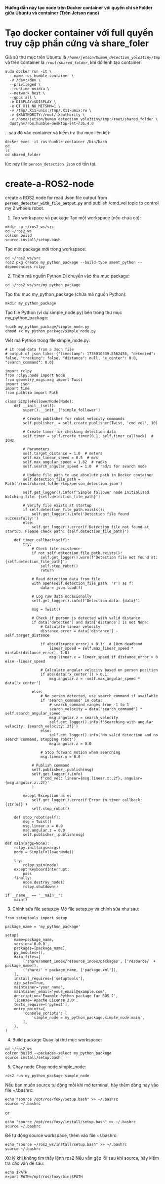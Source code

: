 **Hướng dẫn này tạo node trên Docker container với quyền chi sẻ Folder giữa Ubuntu và container (Trên Jetson nano)**
# Tạo docker container với full quyền truy cập phần cứng và share_foler

Giả sử thư mục trên Ubuntu là _```/home/jetson/human_detection_yolo3tiny/tmp```_ và trên container là _```/root/shared_folder```_, khi đó lệnh tạo container:
```
sudo docker run -it \
  --name ros-humble-container \
  -v /dev:/dev \
  --privileged \
  --runtime nvidia \
  --network host \
  --gpus all \
  -e DISPLAY=$DISPLAY \
  -e QT_X11_NO_MITSHM=1 \
  -v /tmp/.X11-unix:/tmp/.X11-unix:rw \
  -v $XAUTHORITY:/root/.Xauthority \
  -v /home/jetson/human_detection_yolo3tiny/tmp:/root/shared_folder \
  dustynv/ros:humble-desktop-l4t-r36.4.0
```
...sau đó vào container và kiểm tra thư mục liên kết:

```
docker exec -it ros-humble-container /bin/bash
cd
ls
cd shared_folder
```
lúc này file ```person_detection.json``` có tồn tại.

# create-a-ROS2-node

create a ROS2 node for read Json file output from **```person_detector_with_file_output.py```** and publish /cmd_vel topic to control my 2 wheels robot.

1. Tạo workspace và package
Tạo một workspace (nếu chưa có):
```
mkdir -p ~/ros2_ws/src
cd ~/ros2_ws
colcon build
source install/setup.bash
```

Tạo một package mới trong workspace:
```
cd ~/ros2_ws/src
ros2 pkg create my_python_package --build-type ament_python --dependencies rclpy
```

2. Thêm mã nguồn Python
Di chuyển vào thư mục package:
```
cd ~/ros2_ws/src/my_python_package

```
Tạo thư mục my_python_package (chứa mã nguồn Python):
```
mkdir my_python_package

```

Tạo file Python (ví dụ simple_node.py) bên trong thư mục my_python_package:
```
touch my_python_package/simple_node.py
chmod +x my_python_package/simple_node.py

```
Viết mã Python trong file simple_node.py:
```
# it read data from a Json file
# output of json like: {"timestamp": 1736010539.8562458, "detected": false, "tracking": false, "distance": null, "x_center": 0.0, "search_command": 0.0}

import rclpy
from rclpy.node import Node
from geometry_msgs.msg import Twist
import json
import time
from pathlib import Path

class SimpleFollowerNode(Node):
    def __init__(self):
        super().__init__('simple_follower')
        
        # Create publisher for robot velocity commands
        self.publisher_ = self.create_publisher(Twist, 'cmd_vel', 10)
        
        # Create timer for checking detection data
        self.timer = self.create_timer(0.1, self.timer_callback)  # 10Hz
        
        # Parameters
        self.target_distance = 1.0  # meters
        self.max_linear_speed = 0.5  # m/s
        self.max_angular_speed = 1.82  # rad/s
        self.search_angular_speed = 1.0  # rad/s for search mode
        
        # Update file path to use absolute path in Docker container
        self.detection_file_path = Path('/root/shared_folder/tmp/person_detection.json')
        
        self.get_logger().info(f'Simple follower node initialized. Watching file: {self.detection_file_path}')
        
        # Verify file exists at startup
        if self.detection_file_path.exists():
            self.get_logger().info('Detection file found successfully!')
        else:
            self.get_logger().error(f'Detection file not found at startup. Please check path: {self.detection_file_path}')

    def timer_callback(self):
        try:
            # Check file existence
            if not self.detection_file_path.exists():
                self.get_logger().warn(f'Detection file not found at: {self.detection_file_path}')
                self.stop_robot()
                return
                
            # Read detection data from file
            with open(self.detection_file_path, 'r') as f:
                data = json.load(f)
            
            # Log raw data occasionally
            self.get_logger().info(f'Detection data: {data}')
            
            msg = Twist()
            
            # Check if person is detected with valid distance
            if data['detected'] and data['distance'] is not None:
                # Calculate linear velocity
                distance_error = data['distance'] - self.target_distance
                
                if abs(distance_error) > 0.1:  # 10cm deadband
                    linear_speed = self.max_linear_speed * min(abs(distance_error), 1.0)
                    msg.linear.x = linear_speed if distance_error > 0 else -linear_speed
                
                # Calculate angular velocity based on person position
                if abs(data['x_center']) > 0.1:
                    msg.angular.z = -self.max_angular_speed * data['x_center']
                
            else:
                # No person detected, use search_command if available
                if 'search_command' in data:
                    # search_command ranges from -1 to 1
                    search_velocity = data['search_command'] * self.search_angular_speed
                    msg.angular.z = search_velocity
                    self.get_logger().info(f'Searching with angular velocity: {search_velocity:.2f}')
                else:
                    self.get_logger().info('No valid detection and no search command, stopping robot')
                    msg.angular.z = 0.0
                
                # Stop forward motion when searching
                msg.linear.x = 0.0
            
            # Publish command
            self.publisher_.publish(msg)
            self.get_logger().info(
                f'cmd_vel: linear={msg.linear.x:.2f}, angular={msg.angular.z:.2f}'
            )
                
        except Exception as e:
            self.get_logger().error(f'Error in timer callback: {str(e)}')
            self.stop_robot()

    def stop_robot(self):
        msg = Twist()
        msg.linear.x = 0.0
        msg.angular.z = 0.0
        self.publisher_.publish(msg)

def main(args=None):
    rclpy.init(args=args)
    node = SimpleFollowerNode()
    
    try:
        rclpy.spin(node)
    except KeyboardInterrupt:
        pass
    finally:
        node.destroy_node()
        rclpy.shutdown()

if __name__ == '__main__':
    main()

```

3. Chỉnh sửa file setup.py
Mở file setup.py và chỉnh sửa như sau:

```
from setuptools import setup

package_name = 'my_python_package'

setup(
    name=package_name,
    version='0.0.0',
    packages=[package_name],
    py_modules=[],
    data_files=[
        ('share/ament_index/resource_index/packages', ['resource/' + package_name]),
        ('share/' + package_name, ['package.xml']),
    ],
    install_requires=['setuptools'],
    zip_safe=True,
    maintainer='your_name',
    maintainer_email='your_email@example.com',
    description='Example Python package for ROS 2',
    license='Apache License 2.0',
    tests_require=['pytest'],
    entry_points={
        'console_scripts': [
            'simple_node = my_python_package.simple_node:main',
        ],
    },
)

```
4. Build package
Quay lại thư mục workspace:

```
cd ~/ros2_ws
colcon build --packages-select my_python_package
source install/setup.bash
```

5. Chạy node
Chạy node simple_node:
```
ros2 run my_python_package simple_node

```
Nếu bạn muốn source tự động mỗi khi mở terminal, hãy thêm dòng này vào file ~/.bashrc:

```
echo "source /opt/ros/foxy/setup.bash" >> ~/.bashrc
source ~/.bashrc
```
or 
```
echo "source /opt/ros/foxy/install/setup.bash" >> ~/.bashrc
source ~/.bashrc
```
Để tự động source workspace, thêm vào file ~/.bashrc:

```
echo "source ~/ros2_ws/install/setup.bash" >> ~/.bashrc
source ~/.bashrc
```

Xử lý khi không tìm thấy lệnh ros2
Nếu vẫn gặp lỗi sau khi source, hãy kiểm tra các vấn đề sau:

```
echo $PATH
export PATH=/opt/ros/foxy/bin:$PATH
```

